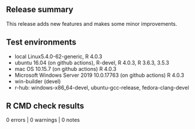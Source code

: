 ## Release summary

This release adds new features and makes some minor improvements.

## Test environments

* local Linux5.4.0-62-generic, R 4.0.3
* ubuntu 16.04 (on github actions), R-devel, R 4.0.3, R 3.6.3, 3.5.3
* mac OS 10.15.7 (on github actions) R 4.0.3
* Microsoft Windows Server 2019 10.0.17763 (on github actions) R 4.0.3
* win-builder (devel)
* r-hub: windows-x86_64-devel, ubuntu-gcc-release, fedora-clang-devel

## R CMD check results
0 errors | 0 warnings | 0 notes
